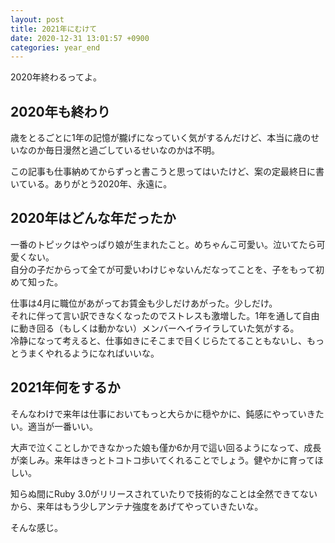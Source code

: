 ```yaml
---
layout: post
title: 2021年にむけて
date: 2020-12-31 13:01:57 +0900 
categories: year_end
---
```


2020年終わるってよ。

##  2020年も終わり

歳をとるごとに1年の記憶が朧げになっていく気がするんだけど、本当に歳のせいなのか毎日漫然と過ごしているせいなのかは不明。

この記事も仕事納めてからずっと書こうと思ってはいたけど、案の定最終日に書いている。ありがとう2020年、永遠に。

##  2020年はどんな年だったか

一番のトピックはやっぱり娘が生まれたこと。めちゃんこ可愛い。泣いてたら可愛くない。  
自分の子だからって全てが可愛いわけじゃないんだなってことを、子をもって初めて知った。

仕事は4月に職位があがってお賃金も少しだけあがった。少しだけ。  
それに伴って言い訳できなくなったのでストレスも激増した。1年を通して自由に動き回る（もしくは動かない）メンバーへイライラしていた気がする。  
冷静になって考えると、仕事如きにそこまで目くじらたてることもないし、もっとうまくやれるようになればいいな。

##  2021年何をするか

そんなわけで来年は仕事においてもっと大らかに穏やかに、鈍感にやっていきたい。適当が一番いい。

大声で泣くことしかできなかった娘も僅か6か月で這い回るようになって、成長が楽しみ。来年はきっとトコトコ歩いてくれることでしょう。健やかに育ってほしい。

知らぬ間にRuby 3.0がリリースされていたりで技術的なことは全然できてないから、来年はもう少しアンテナ強度をあげてやっていきたいな。

そんな感じ。
